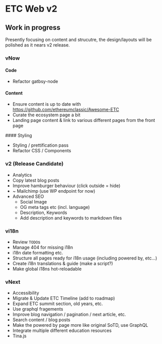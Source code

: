 # ETC Web v2

## Work in progress

Presently focusing on content and strucutre, the design/layouts will be polished as it nears v2 release.

### vNow

#### Code

- Refactor gatbsy-node

#### Content

- Ensure content is up to date with https://github.com/ethereumclassic/Awesome-ETC
- Curate the ecosystem page a bit
- Landing page content & link to various different pages from the front page

#### Styling

- Styling / prettification pass
- Refactor CSS / Components

### v2 (Release Candidate)

- Analytics
- Copy latest blog posts
- Improve hamburger behaviour (click outside = hide)
- ~ Mailchimp (use WP endpoint for now)
- Advanced SEO
  - Social Image
  - OG meta tags etc (incl. language)
  - Description, Keywords
  - Add description and keywords to markdown files

### vi18n

- Review `TODO`s
- Manage 404 for missing i18n
- i18n date formatting etc.
- Structure all pages ready for i18n usage (including powered by, etc...)
- Create i18n translations & guide (make a script?)
- Make global i18ns hot-reloadable

### vNext

- Accessibility
- Migrate & Update ETC Timeline (add to roadmap)
- Expand ETC summit section, old years, etc.
- Use graphql fragements
- Improve blog navigation / pagination / next article, etc.
- Search content / blog posts
- Make the powered by page more like original SoTD, use GraphQL
- Integrate multiple different education resources
- Tina.js
